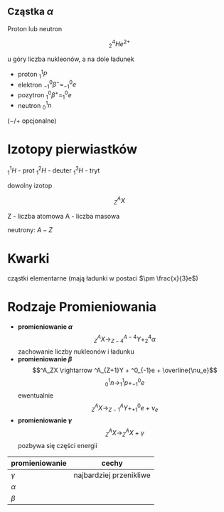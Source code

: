 
## Cząstka $\alpha$

Proton lub neutron 

$$^4_2He^{2+}$$

u góry liczba nukleonów, a na dole ładunek

- proton $^1_1P$
- elektron $^0_{-1}\beta^- = ^0_{-1}e$ 
- pozytron $^0_1\beta^+ = ^0_1e$
- neutron $^1_0n$

($-/+$ opcjonalne)


# Izotopy pierwiastków

$^1_1H$ - prot
$^2_1H$ - deuter
$^3_1H$ - tryt

dowolny izotop

$$^A_ZX$$

Z - liczba atomowa
A - liczba masowa

neutrony: $A-Z$

# Kwarki 

cząstki elementarne (mają ładunki w postaci $\pm \frac{x}{3}e$)

# Rodzaje Promieniowania
- **promieniowanie $\alpha$**
$$^A_ZX \rightarrow ^{A-4}_{Z-4}Y + ^4_2\alpha$$
	zachowanie liczby nukleonów i ładunku
- **promieniowanie $\beta$**
$$^A_ZX \rightarrow ^A_{Z+1}Y + ^0_{-1}e + \overline{\nu_e}$$
$$^1_0n \rightarrow ^1_1p + ^0_{-1}e$$
	ewentualnie
$$^A_ZX \rightarrow ^A_{Z-1}Y + ^0_{+1}e + \nu_e$$
- **promieniowanie $\gamma$**
$$^A_ZX \rightarrow ^A_ZX + \gamma$$
	pozbywa się części energii


| promieniowanie | cechy                   |
| -------------- | ----------------------- |
| $\gamma$       | najbardziej przenikliwe |
| $\alpha$       |                         |
| $\beta$        |                         |
